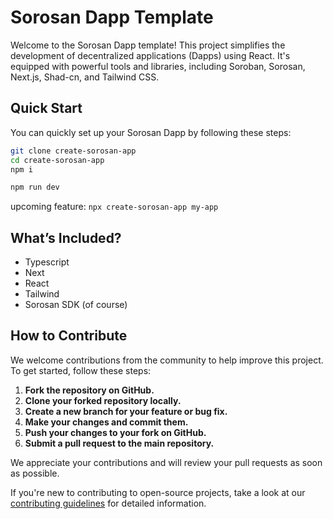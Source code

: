# Sorosan Dapp Template

Welcome to the Sorosan Dapp template! This project simplifies the development of decentralized applications (Dapps) using React. It's equipped with powerful tools and libraries, including Soroban, Sorosan, Next.js, Shad-cn, and Tailwind CSS.

## Quick Start

You can quickly set up your Sorosan Dapp by following these steps:

```sh
git clone create-sorosan-app
cd create-sorosan-app
npm i

npm run dev
```

upcoming feature: `npx create-sorosan-app my-app`

## What’s Included?
- Typescript
- Next
- React
- Tailwind
- Sorosan SDK (of course)

## How to Contribute

We welcome contributions from the community to help improve this project. To get started, follow these steps:

1. **Fork the repository on GitHub.**
2. **Clone your forked repository locally.**
3. **Create a new branch for your feature or bug fix.**
4. **Make your changes and commit them.**
5. **Push your changes to your fork on GitHub.**
6. **Submit a pull request to the main repository.**

We appreciate your contributions and will review your pull requests as soon as possible.

If you're new to contributing to open-source projects, take a look at our [contributing guidelines](CONTRIBUTING.md) for detailed information.


